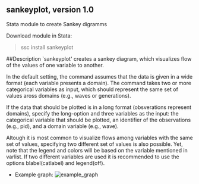 ## sankeyplot, version 1.0

Stata module to create Sankey digramms

Download module in Stata:
> ssc install sankeyplot

##Description
`sankeyplot' creates a sankey diagram, which visualizes flow of the values of one variable to another. 

In the default setting, the command assumes that the data is given in a wide format  (each variable presents a domain). The command takes two or more categorical variables as input, which should represent the same set of values aross domains (e.g., waves or generations).

If the data that should be plotted is in a long format (obsverations represent domains), specify the long-option and three variables as the input: the categorical variable that should be plotted, an identifier of the observations (e.g., pid), and a domain variable (e.g., wave).

Altough it is most common to visualize flows among variables with the same set of values, specifying two different set of values is also possible. Yet, note that the legend and colors will be based on the variable mentioned in varlist. If two different variables are used it is recommended to use the options blabel(catlabel) and legend(off).

- Example graph:
![example_graph](https://user-images.githubusercontent.com/36712245/169912249-d910e199-e2c0-42f9-99f4-985c1c56588e.png)

